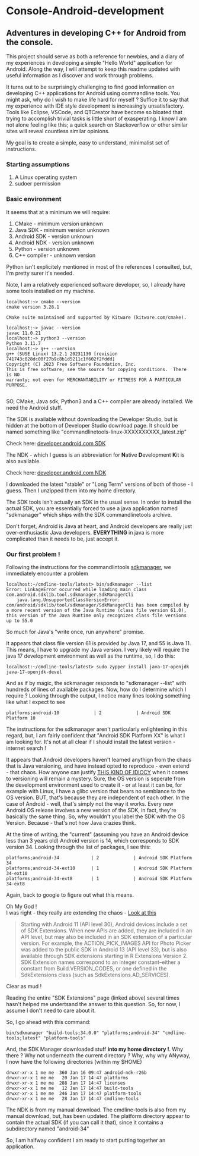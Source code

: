 # Console-Android-development
## Adventures in developing C++ for Android from the console.

This project should serve as both a reference for newbies, and a diary of my experiences in developing a simple "Hello World" application for Android.  Along the way, I will attempt to keep this readme updated with useful information as I discover and work through problems.

It turns out to be surprisingly challenging to find good information on developing C++ applications for Android using commandline tools.  You might ask, why do I wish to make life hard for myself ?  Suffice it to say that my experience with IDE style development is increasingly unsatisfactory.  Tools like Eclipse, VSCode, and QTCreator have become so bloated that trying to accomplish trivial tasks is little short of exasperating.    I know I am not alone feeling like this; a quick search on Stackoverflow or other similar sites will reveal countless similar opinions.

My goal is to create a simple, easy to understand, minimalist set of instructions.

### Starting assumptions
1. A Linux operating system
2. sudoer permission

### Basic environment
It seems that at a minimum we will require:
1. CMake - minimum version unknown
2. Java SDK - minimum version unknown
3. Android SDK - version unknown
4. Android NDK - version unknown
5. Python - version unknown
6. C++ compiler - unknown version

Python isn't explicitely mentioned in most of the references I consulted, but, I'm pretty surer it's needed.

Note, I am a relatively experienced software developer, so, I already have some tools installed on my machine.

```
localhost:~> cmake --version
cmake version 3.28.1

CMake suite maintained and supported by Kitware (kitware.com/cmake).

localhost:~> javac --version
javac 11.0.21
localhost:~> python3 --version
Python 3.11.7
localhost:~> g++ --version
g++ (SUSE Linux) 13.2.1 20231130 [revision 741743c028dc00f27b9c8b1d5211c1f602f2fddd]
Copyright (C) 2023 Free Software Foundation, Inc.
This is free software; see the source for copying conditions.  There is NO
warranty; not even for MERCHANTABILITY or FITNESS FOR A PARTICULAR PURPOSE.


```
SO, CMake, Java sdk, Python3 and a C++ compiler are already installed.  We need the Android stuff.

The SDK is available without downloading the Developer Studio, but is hidden at the bottom of Developer Studio download page.
It should be named something like "commandlinetools-linux-XXXXXXXXXX_latest.zip"

Check here: [developer.android.com SDK](https://developer.android.com/studio#downloads)

The NDK - which I guess is an abbreviation for **N**ative **D**evelopment **K**it is also available.

Check here: [developer.android.com NDK](https://developer.android.com/ndk/downloads)

I downloaded the latest "stable" or "Long Term" versions of both of those - I guess.
Then I unzipped them into my home directory.

The SDK tools isn't actually an SDK in the usual sense.  In order to install the actual SDK, you are essentially forced to use a java application named "sdkmanager" which ships with the SDK commandlinetools archive.

Don't forget, Android is Java at heart, and Android developers are really just over-enthusiastic Java developers.
**EVERYTHING** in java is more complicated than it needs to be, just accept it.

### Our first problem !
Following the instructions for the commandlintools [sdkmanager](https://developer.android.com/tools/sdkmanager), we immediately encounter a problem

```
localhost:~/cmdline-tools/latest> bin/sdkmanager --list
Error: LinkageError occurred while loading main class com.android.sdklib.tool.sdkmanager.SdkManagerCli
	java.lang.UnsupportedClassVersionError: com/android/sdklib/tool/sdkmanager/SdkManagerCli has been compiled by a more recent version of the Java Runtime (class file version 61.0), this version of the Java Runtime only recognizes class file versions up to 55.0
```

So much for Java's "write once, run anywhere" promise.

It appears that class file version 61 is provided by Java 17, and 55 is Java 11.  This means, I have to upgrade my Java version. I very likely will require the java 17 development environment as well as the runtime, so, I do this:
```
localhost:~/cmdline-tools/latest> sudo zypper install java-17-openjdk java-17-openjdk-devel
```

And as if by magic, the sdkmanager responds to "sdkmanager --list" with hundreds of lines of available packages. Now, how do I determine which I require ?
Looking through the output, I notice many lines looking something like what I expect to see
```
platforms;android-10             | 2             | Android SDK Platform 10
```
The instructions for the sdkmanager aren't particularly enlightening in this regard, but, I am fairly confident that "Android SDK Platform XX" is what I am looking for.
It's not at all clear if I should install the latest version - internet search !

It appears that Android developers haven't learned anythign from the chaos that is Java versioning, and have instead opted to reproduce - even extend - that chaos.  How anyone can justify [THIS KIND OF IDIOCY](https://developer.android.com/tools/releases/platforms) when it comes to versioning will remain a mystery.  Sure, the OS version is seperate from the development environment used to create it - or at least it can be, for example with Linux, I have a glibc version that bears no semblance to the OS version.  BUT, that's because they are independent of each other.  In the case of Android - well, that's simply not the way it works.  Every new Android OS release involves a new version of the SDK, in fact, they're basically the same thing.  So, why wouldn't you label the SDK with the OS Version.  Because - that's not how Java crazies think.

At the time of writing, the "current" (assuming you have an Android device less than 3 years old) Android version is 14, which corresponds to SDK version 34.
Looking through the list of packages, I see this:
```
platforms;android-34            | 2             | Android SDK Platform 34                                             
platforms;android-34-ext10      | 1             | Android SDK Platform 34-ext10                                       
platforms;android-34-ext8       | 1             | Android SDK Platform 34-ext8  
```
Again, back to google to figure out what this means.

Oh My God !  
I was right - they really are extending the chaos - [Look at this](https://developer.android.com/guide/sdk-extensions)
>Starting with Android 11 (API level 30), Android devices include a set of SDK Extensions. When new APIs are added, they are included in an API level, but may also be included in an SDK extension of a particular version. For example, the ACTION_PICK_IMAGES API for Photo Picker was added to the public SDK in Android 13 (API level 33), but is also available through SDK extensions starting in R Extensions Version 2. SDK Extension names correspond to an integer constant–either a constant from Build.VERSION_CODES, or one defined in the SdkExtensions class (such as SdkExtensions.AD_SERVICES).

Clear as mud !

Reading the entire "SDK Extensions" page (linked above) several times hasn't helped me undertsand the answer to this question.  So, for now, I assume I don't need to care about it.

So, I go ahead with this command:
```
bin/sdkmanager "build-tools;34.0.0" "platforms;android-34" "cmdline-tools;latest" "platform-tools"
```

And, the SDK Manager downloaded stuff **into my home directory !**.  Why there ?  Why not underneath the current directory ?  Why, why why 
ANyway, I now have the following directories (within my $HOME)
```
drwxr-xr-x 1 me me  360 Jan 16 09:47 android-ndk-r26b
drwxr-xr-x 1 me me   20 Jan 17 14:47 platforms
drwxr-xr-x 1 me me  288 Jan 17 14:47 licenses
drwxr-xr-x 1 me me   12 Jan 17 14:47 build-tools
drwxr-xr-x 1 me me  246 Jan 17 14:47 platform-tools
drwxr-xr-x 1 me me   28 Jan 17 14:47 cmdline-tools
```

The NDK is from my manual download.  The cmdline-tools is also from my manual download, but, has been updated.
The platform directory appear to contain the actual SDK (if you can call it that), since it contains a subdirectory named "android-34"

So, I am halfway confident I am ready to start putting together an application.


